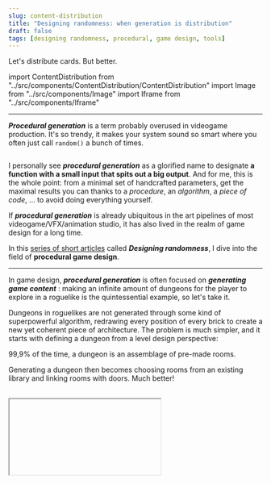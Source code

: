 ```yaml
---
slug: content-distribution
title: "Designing randomness: when generation is distribution"
draft: false
tags: [designing randomness, procedural, game design, tools]
---
```


Let's distribute cards. But better.

<!--truncate-->

import ContentDistribution from "../src/components/ContentDistribution/ContentDistribution"
import Image from "../src/components/Image"
import Iframe from "../src/components/Iframe"

---

_**Procedural generation**_ is a term probably overused in videogame production. It's so trendy, it makes your system sound so smart where you often just call `random()` a bunch of times.

<Image srcImage="img/illustrations/wiki-procedural.png" altText="wiki-procedural" legend="Randomly generated redirects here. Oof." />

I personally see _**procedural generation**_ as a glorified name to designate **a function with a small input that spits out a big output**. And for me, this is the whole point: from a minimal set of handcrafted parameters, get the maximal results you can thanks to a _procedure_, an _algorithm_, a _piece of code_, ... to avoid doing everything yourself.

If _**procedural generation**_ is already ubiquitous in the art pipelines of most videogame/VFX/animation studio, it has also lived in the realm of game design for a long time.

In this [series of short articles](/blog/tags/designing-randomness) called _**Designing randomness**_, I dive into the field of **procedural game design**.

---

In game design, _**procedural generation**_ is often focused on _**generating game content**_ : making an infinite amount of dungeons for the player to explore in a roguelike is the quintessential example, so let's take it.

Dungeons in roguelikes are not generated through some kind of superpowerful algorithm, redrawing every position of every brick to create a new yet coherent piece of architecture. The problem is much simpler, and it starts with defining a dungeon from a level design perspective:

<p style={{ textAlign: "center", fontWeight: "bold", marginTop: "20px", fontSize: "18px" }}>
  99,9% of the time, a dungeon is an assemblage of pre-made rooms.
</p>

Generating a dungeon then becomes choosing rooms from an existing library and linking rooms with doors. Much better!

<br/>

<Iframe srcUrl="https://www.youtube.com/embed/1-HIA6-LBJc" legend="The original programmer of Binding of Isaac on the Room Generation algorithm he conceived for the game" />

<br/>

This subspace of procedural generation, _**distributing pre-existing content**_, is well adapted to most designers' needs. Thus, design tasks are split in two layers: **designing individuals rooms** to serve the second to second gameplay, **designing the rules of assemblage** to serve the minute to minute exploration of our dungeon.

This second layer is where procedural game design takes center stage: the **use of randomness is essential** to keep the world fresh and unpredictible for players, but we still need **a level of control on the assemblage algorithm to inject level design rules** (for pacing, logic, avoiding repetition). Easier said than done! Striking a design balance between the predictability of rules and the impredictability of their random use is key to generate endless amounts of enjoyable dungeons.

<br/>

<Iframe srcUrl="https://www.youtube.com/embed/ClZe5x8Tfiw" legend="Hades world structure uses this exact principle: a series of rooms that you cross one after the other!" />

<br/>

---

Let's simplify the problem a bit more: **let's say our dungeon is a straight corridor of 20 rooms back to back**. Our brave designer created a library of 52 rooms that can be represented by the usual poker cards. I like the card representation because I think it mimics well _the reality of content development_: you have **many ways to subdivide a given set**. In the case of cards: **suit, color, value, figures**.

**This next interactive toy lets you play with 4 different ways to distribute 20 ordered cards**, 4 different ways to build a dungeon, from dumb to smart, from dead simple to not-so-simple.

With the last one, I tried to strike the balance between random and rules I talked earlier by using a **constraint based algorithm (the popular Wave Function Collapse): it's often simpler to say to the computer what you don't want and then let it generate something that respects that**.

It's obviously applied on a very simple problem, but it will hopefully help you grasp what is at stake when we want to distribute content in a _design-sensitive_ way.

<!--
next steps :
- [ ] card analyzer
- [ ] dungeon analyzer (dire si répétition)
- [ ] fix bug: initial list of constraints is not respected
-->

<ContentDistribution />

<br/>
